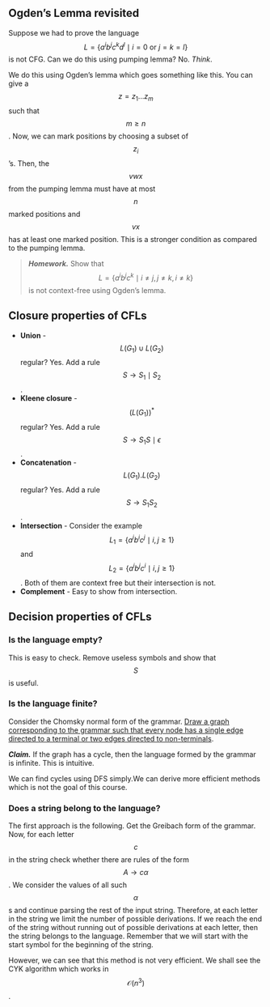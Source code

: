 <!-- # Lecture 18

> `10-02-22`

We will continue the equivalence proof now. -->

 ## Ogden’s Lemma revisited

Suppose we had to prove the language $$L = \{a^ib^jc^kd^l \mid i = 0 \text{ or } j = k = l\}$$ is not CFG. Can we do this using pumping lemma? No. *Think*.

We do this using Ogden’s lemma which goes something like this. You can give a $$z = z_1 \dots z_m$$ such that $$m \geq n$$. Now, we can mark positions by choosing a subset of $$z_i$$’s. Then, the $$vwx$$ from the pumping lemma must have at most $$n$$ marked positions and $$vx$$ has at least one marked position. This is a stronger condition as compared to the pumping lemma.

> ***Homework.*** Show that $$L = \{a^ib^jc^k \mid i \neq j, j \neq k, i \neq k\}$$ is not context-free using Ogden’s lemma.

## Closure properties of CFLs

- **Union** - $$L(G_1) \cup L(G_2)$$ regular? Yes. Add a rule $$S \to S_1 \mid S_2$$.
- **Kleene closure** - $$(L(G_1))^*$$ regular? Yes. Add a rule $$S \to S_1S \mid \epsilon$$.
- **Concatenation** - $$L(G_1). L(G_2)$$ regular? Yes. Add a rule $$S \to S_1 S_2$$.
- **Intersection** - Consider the example $$L_1 = \{a^ib^ic^j \mid i, j \geq 1\}$$ and $$L_2 = \{a^ib^jc^i \mid i, j \geq 1\}$$. Both of them are context free but their intersection is not.
- **Complement** - Easy to show from intersection.

## Decision properties of CFLs

### Is the language empty?

This is easy to check. Remove useless symbols and show that $$S$$ is useful.

### Is the language finite?

Consider the Chomsky normal form of the grammar. <u>Draw a graph corresponding to the grammar such that every node has a single edge directed to a terminal or two edges directed to non-terminals</u>. 

***Claim.*** If the graph has a cycle, then the language formed by the grammar is infinite. This is intuitive.

We can find cycles using DFS simply.We can derive more efficient methods which is not the goal of this course.

### Does a string belong to the language?

The first approach is the following. Get the Greibach form of the grammar. Now, for each letter $$c$$ in the string check whether there are rules of the form $$A \to c\alpha$$. We consider the values of all such $$\alpha$$s and continue parsing the rest of the input string. Therefore, at each letter in the string we limit the number of possible derivations. If we reach the end of the string without running out of possible derivations at each letter, then the string belongs to the language. Remember that we will start with the start symbol for the beginning of the string.

However, we can see that this method is not very efficient. We shall see the CYK algorithm which works in $$\mathcal O(n^3)$$.